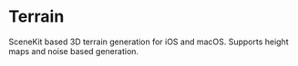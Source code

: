# Terrain

SceneKit based 3D terrain generation for iOS and macOS. Supports height maps and noise based generation.
